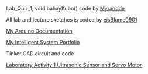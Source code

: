 Lab_Quiz_1, void bahayKubo() code by <a href="https://github.com/Myrandde">Myrandde</a>

All lab and lecture sketches is coded by <a href="https://github.com/eisBlume0901">eisBlume0901</a>

<a href="https://docs.google.com/document/d/1cv6DzRcRh212yKM68--npwox0QnZuTwtCOb-NSjAmKo/edit?usp=sharing">My Arduino Documentation</a>

<a href="https://www.canva.com/design/DAGkmuOGyaw/iO5xt8f-Pfx9e8cbS0ZyRA/edit?utm_content=DAGkmuOGyaw&utm_campaign=designshare&utm_medium=link2&utm_source=sharebutton">My Intelligent System Portfolio</a>

Tinker CAD circuit and code

<a href="https://www.tinkercad.com/things/7ty1JCGg3q8-laboratory-activity-1-ultrasonic-sensor-and-servo-motor">Laboratory Activity 1 Ultrasonic Sensor and Servo Motor</a>
